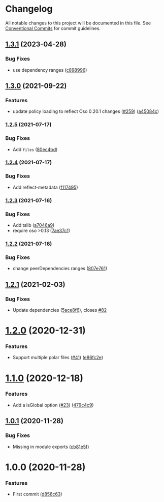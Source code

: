# Changelog

All notable changes to this project will be documented in this file. See
[Conventional Commits](https://conventionalcommits.org) for commit guidelines.

## [1.3.1](https://github.com/bjerkio/nestjs-oso/compare/v1.3.0...v1.3.1) (2023-04-28)


### Bug Fixes

* use dependency ranges ([c898996](https://github.com/bjerkio/nestjs-oso/commit/c898996c2915ae8c301c346a7c2dfe96673b1a46))

## [1.3.0](https://www.github.com/bjerkio/nestjs-oso/compare/v1.2.5...v1.3.0) (2021-09-22)


### Features

* update policy loading to reflect Oso 0.20.1 changes ([#259](https://www.github.com/bjerkio/nestjs-oso/issues/259)) ([a45084c](https://www.github.com/bjerkio/nestjs-oso/commit/a45084cf5107320657a4975147fc5e64a396636d))

### [1.2.5](https://www.github.com/bjerkio/nestjs-oso/compare/v1.2.4...v1.2.5) (2021-07-17)


### Bug Fixes

* Add `files` ([80ec4bd](https://www.github.com/bjerkio/nestjs-oso/commit/80ec4bd1c79a437c1a3659533e04e89ea1e9c2fc))

### [1.2.4](https://www.github.com/bjerkio/nestjs-oso/compare/v1.2.3...v1.2.4) (2021-07-17)


### Bug Fixes

* Add reflect-metadata ([f117495](https://www.github.com/bjerkio/nestjs-oso/commit/f11749580a1a940bc1076c6a373ef6e663852916))

### [1.2.3](https://www.github.com/bjerkio/nestjs-oso/compare/v1.2.2...v1.2.3) (2021-07-16)


### Bug Fixes

* Add tslib ([a7046a9](https://www.github.com/bjerkio/nestjs-oso/commit/a7046a98c0b316d89ac13e5b605de5c55f8511bc))
* require oso >0.13 ([7ae37c1](https://www.github.com/bjerkio/nestjs-oso/commit/7ae37c102d215c38f9cbda679ad2b3fa323bab8b))

### [1.2.2](https://www.github.com/bjerkio/nestjs-oso/compare/v1.2.1...v1.2.2) (2021-07-16)


### Bug Fixes

* change peerDependencies ranges ([807e761](https://www.github.com/bjerkio/nestjs-oso/commit/807e761e8dff947dc3a2fb2ee2cdd5955ba3c599))

## [1.2.1](https://github.com/bjerkio/nestjs-oso/compare/v1.2.0...v1.2.1) (2021-02-03)


### Bug Fixes

* Update dependencies ([5ace8f6](https://github.com/bjerkio/nestjs-oso/commit/5ace8f688ccf9941da78eb43604efb9225de23f4)), closes [#82](https://github.com/bjerkio/nestjs-oso/issues/82)

# [1.2.0](https://github.com/bjerkio/nestjs-oso/compare/v1.1.0...v1.2.0) (2020-12-31)


### Features

* Support multiple polar files ([#41](https://github.com/bjerkio/nestjs-oso/issues/41)) ([e86fc2e](https://github.com/bjerkio/nestjs-oso/commit/e86fc2e9fb66914ebe70213e7bd09c8c0ea2f529))

# [1.1.0](https://github.com/bjerkio/nestjs-oso/compare/v1.0.1...v1.1.0) (2020-12-18)


### Features

* Add a isGlobal option ([#23](https://github.com/bjerkio/nestjs-oso/issues/23)) ([479c4c9](https://github.com/bjerkio/nestjs-oso/commit/479c4c9381b65003704a94946192425ec6b24e29))

## [1.0.1](https://github.com/bjerkio/nestjs-oso/compare/v1.0.0...v1.0.1) (2020-11-28)


### Bug Fixes

* Missing  in module exports ([cb81e5f](https://github.com/bjerkio/nestjs-oso/commit/cb81e5f73efb0d47de5fd260e280ce6d53e3658e))

# 1.0.0 (2020-11-28)


### Features

* First commit ([d856c63](https://github.com/bjerkio/nestjs-oso/commit/d856c6385fbea7a259f31a772b969c5e0f18d8ed))
